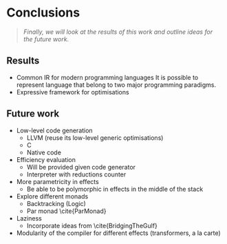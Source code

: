 # Conclusions

> *Finally, we will look at the results of this work and outline ideas for the
> future work.*

## Results

* Common IR for modern programming languages
It is possible to represent language that belong to two major programming
paradigms.
* Expressive framework for optimisations

## Future work

* Low-level code generation
    + LLVM (reuse its low-level generic optimisations)
    + C
    + Native code
* Efficiency evaluation
    + Will be provided given code generator
    + Interpreter with reductions counter
* More parametricity in effects
    + Be able to be polymorphic in effects in the middle of the stack
* Explore different monads
    + Backtracking (Logic)
    + Par monad \cite{ParMonad}
* Laziness
    + Incorporate ideas from \cite{BridgingTheGulf}
* Modularity of the compiler for different effects (transformers, a la carte)


